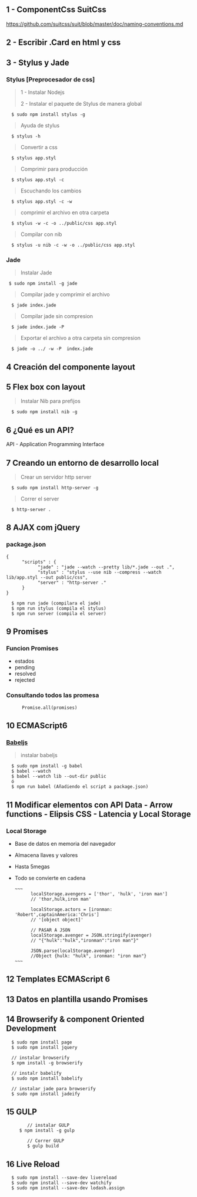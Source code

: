 ## 1 - ComponentCss SuitCss

https://github.com/suitcss/suit/blob/master/doc/naming-conventions.md

## 2 - Escribir .Card en html y css

## 3 - Stylus y Jade

### Stylus [Preprocesador de css]

> 1 - Instalar Nodejs
> 
> 2 - Instalar el paquete de Stylus de manera global

      $ sudo npm install stylus -g
> Ayuda de stylus
        
      $ stylus -h 
> Convertir a css

      $ stylus app.styl

> Comprimir para producción

      $ stylus app.styl -c
> Escuchando los cambios

      $ stylus app.styl -c -w

> comprimir el archivo en otra carpeta
     
      $ stylus -w -c -o ../public/css app.styl
 
> Compilar con nib
      
      $ stylus -u nib -c -w -o ../public/css app.styl


### Jade

> Instalar Jade
        
     $ sudo npm install -g jade
> Compilar jade y comprimir el archivo
        
      $ jade index.jade
> Compilar jade sin compresion

      $ jade index.jade -P
                
> Exportar el archivo a otra carpeta sin compresion
        
      $ jade -o ../ -w -P  index.jade

## 4 Creación del componente layout

## 5 Flex box con layout

> Instalar Nib para prefijos

      $ sudo npm install nib -g

## 6 ¿Qué es un API?

API - Application Programming Interface

## 7 Creando un entorno de desarrollo local

> Crear un servidor http server

      $ sudo npm install http-server -g

> Correr el server 
      
      $ http-server .

## 8 AJAX com jQuery

### package.json

~~~
{
      "scripts" : {
            "jade" : "jade --watch --pretty lib/*.jade --out .",
            "stylus" : "stylus --use nib --compress --watch lib/app.styl --out public/css",
            "server" : "http-server ."
      }
}
~~~

      $ npm run jade (compilara el jade)
      $ npm run stylus (compila el stylus)
      $ npm run server (compila el server)
 
## 9 Promises

### Funcion Promises 

> 
* estados
* pending
* resolved
* rejected

### Consultando todos las promesa

~~~
      Promise.all(promises)
~~~

## 10 ECMAScript6

### [Babeljs](https://babeljs.io)

> instalar babeljs
      
      $ sudo npm install -g babel
      $ babel --watch
      $ babel --watch lib --out-dir public
      ó
      $ npm run babel (Añadiendo el script a package.json)

## 11 Modificar elementos con API Data - Arrow functions - Elipsis CSS - Latencia y Local Storage

### Local Storage

* Base de datos en memoria del navegador
* Almacena llaves y valores
* Hasta 5megas
* Todo se convierte en cadena
      
      ~~~
            localStorage.avengers = ['thor', 'hulk', 'iron man']
            // 'thor,hulk,iron man'
            
            localStorage.actors = [ironman: 'Robert',captainAmerica:'Chris']
            // '[object object]'
            
            // PASAR A JSON
            localStorage.avenger = JSON.stringify(avenger)
            // "{"hulk":"hulk","ironman":"iron man"}"
            
            JSON.parse(localStorage.avenger)
            //Object {hulk: "hulk", ironman: "iron man"}
      ~~~

## 12 Templates ECMAScript 6 
## 13 Datos en plantilla usando Promises
## 14 Browserify & component Oriented Development

      $ sudo npm install page
      $ sudo npm install jquery
            
      // instalar browserify
      $ npm install -g browserify

      // instalr babelify
      $ sudo npm install babelify

      // instalar jade para browserify
      $ sudo npm install jadeify
      
## 15 GULP
 
            // instalar GULP
         $ npm install -g gulp
         
            // Correr GULP
            $ gulp build
            

## 16 Live Reload
      
      $ sudo npm install --save-dev livereload
      $ sudo npm install --save-dev watchify
      $ sudo npm install --save-dev lodash.assign








